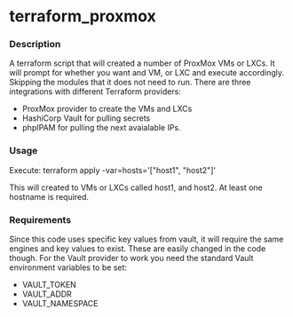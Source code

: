 # terraform_proxmox

### Description
A terraform script that will created a number of ProxMox VMs or LXCs.
It will prompt for whether you want and VM, or LXC and execute accordingly.  Skipping the modules that it does not need to run.
There are three integrations with different Terraform providers:
- ProxMox provider to create the VMs and LXCs
- HashiCorp Vault for pulling secrets
- phpIPAM for pulling the next avaialable IPs.

### Usage
Execute: 
terraform apply -var=hosts='["host1", "host2"]'

This will created to VMs or LXCs called host1, and host2. At least one hostname is required. 

### Requirements
Since this code uses specific key values from vault, it will require the same engines and key values to exist.  These are easily changed in the code though.
For the Vault provider to work you need the standard Vault environment variables to be set:
- VAULT_TOKEN
- VAULT_ADDR
- VAULT_NAMESPACE
